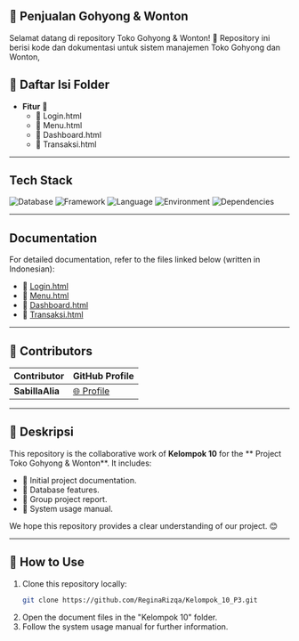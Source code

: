 ## 🥢 Penjualan Gohyong & Wonton

Selamat datang di repository Toko Gohyong & Wonton! 🍜
Repository ini berisi kode dan dokumentasi untuk sistem manajemen Toko Gohyong dan Wonton,

## 📂 Daftar Isi Folder
- **Fitur** 📄
  - 📘 Login.html
  - 📙 Menu.html
  - 📗 Dashboard.html
  - 📘 Transaksi.html

---

## Tech Stack
![Database](https://img.shields.io/badge/database-MySQL-green) ![Framework](https://img.shields.io/badge/framework-Yii2-blue) ![Language](https://img.shields.io/badge/language-PHP-blue) ![Environment](https://img.shields.io/badge/environment-XAMPP-orange) ![Dependencies](https://img.shields.io/badge/dependencies-Composer-yellow)

---

## Documentation
For detailed documentation, refer to the files linked below (written in Indonesian):

- 📘 [Login.html](#)
- 📙 [Menu.html](#)
- 📗 [Dashboard.html](#)
- 📗 [Transaksi.html](#)


---

## 🤝 Contributors
| Contributor       | GitHub Profile                                  |
|-------------------|------------------------------------------------|
| **SabillaAlia**      | [🌐 Profile](https://github.com/SabillaAlia)    |

---

## 📝 Deskripsi
This repository is the collaborative work of **Kelompok 10** for the ** Project Toko Gohyong & Wonton**. It includes:
- 📌 Initial project documentation.
- 📌 Database features.
- 📌 Group project report.
- 📌 System usage manual.

We hope this repository provides a clear understanding of our project. 😊

---

## 🚀 How to Use
1. Clone this repository locally:
   ```bash
   git clone https://github.com/ReginaRizqa/Kelompok_10_P3.git
   ```
2. Open the document files in the "Kelompok 10" folder.
3. Follow the system usage manual for further information.
